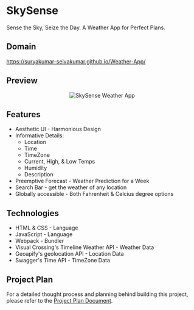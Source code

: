 # SkySense

Sense the Sky, Seize the Day. A Weather App for Perfect Plans.

## Domain

https://suryakumar-selvakumar.github.io/Weather-App/

## Preview

<div align="center">
   <img width=auto height=auto src="./output.png" alt="SkySense Weather App">
</div>

## Features

- Aesthetic UI - Harmonious Design
- Informative Details:
  - Location
  - Time
  - TimeZone
  - Current, High, & Low Temps
  - Humidity
  - Description
- Preemptive Forecast - Weather Prediction for a Week
- Search Bar - get the weather of any location
- Globally accessible - Both Fahrenheit & Celcius degree options 

## Technologies

- HTML & CSS - Language
- JavaScript - Language
- Webpack - Bundler
- Visual Crossing's Timeline Weather API - Weather Data
- Geoapify's geolocation API - Location Data
- Swagger's Time API - TimeZone Data

## Project Plan

For a detailed thought process and planning behind building this project, please refer to the [Project Plan Document](./project-plan.md).
